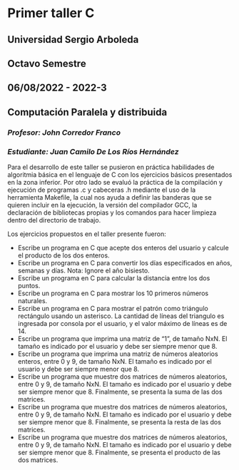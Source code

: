 # Primer taller C
## Universidad Sergio Arboleda
## Octavo Semestre
## 06/08/2022 - 2022-3
## Computación Paralela y distribuida
### *Profesor: John Corredor Franco*
### *Estudiante: Juan Camilo De Los Ríos Hernández*

Para el desarrollo de este taller se pusieron en práctica habilidades de algoritmia básica en el lenguaje de C con los ejercicios básicos presentados en la zona inferior. Por otro lado se evaluó la práctica de la compilación y ejecución de programas .c y cabeceras .h mediante el uso de la herramienta Makefile, la cual nos ayuda a definir las banderas que se quieren incluir en la ejecución, la versión del compilador GCC, la declaración de bibliotecas propias y los comandos para hacer limpieza dentro del directorio de trabajo.

Los ejercicios propuestos en el taller presente fueron:
* Escribe un programa en C que acepte dos enteros del usuario y calcule el producto de los dos enteros.
* Escribe un programa en C para convertir los días especificados en años, semanas y días. Nota: Ignore el año bisiesto.
* Escribe un programa en C para calcular la distancia entre los dos puntos.
* Escribe un programa en C para mostrar los 10 primeros números naturales.
* Escribe un programa en C para mostrar el patrón como triángulo rectángulo usando un asterisco. La cantidad de líneas del triangulo es ingresada por consola por el usuario, y el valor máximo de líneas es de 14.
* Escribe un programa que imprima una matriz de “1”, de tamaño NxN. El tamaño es indicado por el usuario y debe ser siempre menor que 8.
* Escribe un programa que imprima una matriz de números aleatorios enteros, entre 0 y 9, de tamaño NxN. El tamaño es indicado por el usuario y debe ser siempre menor que 8.
* Escribe un programa que muestre dos matrices de números aleatorios, entre 0 y 9, de tamaño NxN. El tamaño es indicado por el usuario y debe ser siempre menor que 8. Finalmente, se presenta la suma de las dos matrices.
* Escribe un programa que muestre dos matrices de números aleatorios, entre 0 y 9, de tamaño NxN. El tamaño es indicado por el usuario y debe ser siempre menor que 8. Finalmente, se presenta la resta de las dos matrices.
* Escribe un programa que muestre dos matrices de números aleatorios, entre 0 y 9, de tamaño NxN. El tamaño es indicado por el usuario y debe ser siempre menor que 8. Finalmente, se presenta el producto de las dos matrices.